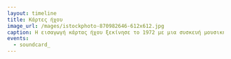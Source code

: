 ```yaml
---
layout: timeline
title: Κάρτες ήχου
image_url: /mages/istockphoto-870982646-612x612.jpg
caption: Η εισαγωγή κάρτας ήχου ξεκίνησε το 1972 με μια συσκευή μουσικής που μπορούσε να δώσει και ακουστικά εκτός από οπτικά ερεθίσματα στο χρήστη.Η πιό γνωστή κάρτα γραφικών που είχε καταγραφεί ήταν αυτή του Gooch Synthetic Woodwind που λειτουργούσε κυρίως σαν συσκευή μουσικής για τους PLATO terminals και λέγεται ότι συνείσφερε στις σημερινές κάρτες ήχου και και στα MIDI.
events:
  - soundcard_
---
```

